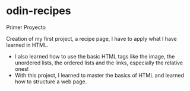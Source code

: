 # odin-recipes
Primer Proyecto

Creation of my first project, a recipe page, I have to apply what I have learned in HTML.

- I also learned how to use the basic HTML tags like the image, the unordered lists, the ordered lists and the links, especially the relative ones! 
- With this project, I learned to master the basics of HTML and learned how to structure a web page. 
